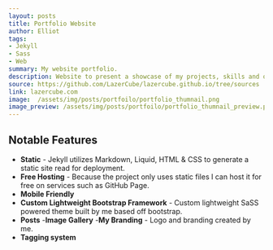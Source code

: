 ```yaml
---
layout: posts
title: Portfolio Website
author: Elliot
tags:
- Jekyll
- Sass
- Web
summary: My website portfolio.
description: Website to present a showcase of my projects, skills and other information to help give people an idea of what I do. Written using Jekyll, SaSS and hosted on GitHub pages.
source: https://github.com/LazerCube/lazercube.github.io/tree/sources
link: lazercube.com
image:  /assets/img/posts/portfoilo/portfolio_thumnail.png
image_preview: /assets/img/posts/portfoilo/portfolio_thumnail_preview.png
---
```


## Notable Features

- **Static** - Jekyll utilizes Markdown, Liquid, HTML & CSS to generate a static site read for deployment.
- **Free Hosting** -  Because the project only uses static files I can host it for free on services such as GitHub Page.
- **Mobile Friendly**
- **Custom Lightweight Bootstrap Framework** - Custom lightweight SaSS powered theme built by me based off bootstrap. 
- **Posts**
-**Image Gallery**
-**My Branding** - Logo and branding created by me.
- **Tagging system**

